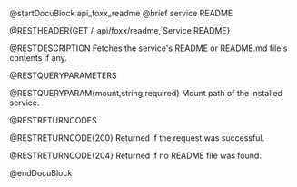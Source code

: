 @startDocuBlock api_foxx_readme
@brief service README

@RESTHEADER{GET /_api/foxx/readme, Service README}

@RESTDESCRIPTION
Fetches the service's README or README.md file's contents if any.

@RESTQUERYPARAMETERS

@RESTQUERYPARAM{mount,string,required}
Mount path of the installed service.

@RESTRETURNCODES

@RESTRETURNCODE{200}
Returned if the request was successful.

@RESTRETURNCODE{204}
Returned if no README file was found.

@endDocuBlock
